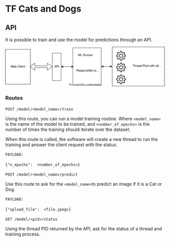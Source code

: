 # TF Cats and Dogs

## API

It is possible to train and use the model for predictions through an API.

![API software schema](./schema.svg)

### Routes

`POST /model/<model_name>/train`

Using this route, you can run a model training routine. Where `<model_name>` is the name of the model to be trained, and `<number_of_epochs>` is the number of times the training should iterate over the dataset.

When this route is called, the software will create a new thread to run the training and answer the client request with the status.

```
PAYLOAD:

{"n_epochs":  <number_of_epochs>}
```

`POST /model/<model_name>/predict`

Use this route to ask for the `<model_name>`to predict an image if it is a Cat or Dog.

```
PAYLOAD:

{"upload_file":  <file.jpeg>}
```

`GET /model/<pid>/status`

Using the thread PID returned by the API, ask for the status of a thread and training process.
